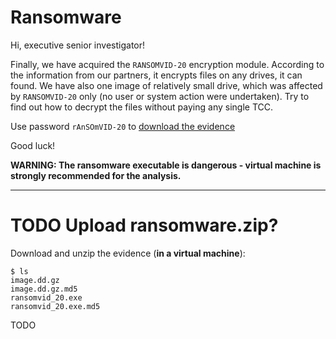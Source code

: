 # Ransomware

Hi, executive senior investigator!

Finally, we have acquired the `RANSOMVID-20` encryption module. According to the information from our partners, it encrypts files on any drives, it can found. We have also one image of relatively small drive, which was affected by `RANSOMVID-20` only (no user or system action were undertaken). Try to find out how to decrypt the files without paying any single TCC.

Use password `rAnSOmVID-20` to [download the evidence](ransomware.zip)

Good luck!

**WARNING: The ransomware executable is dangerous - virtual machine is strongly recommended for the analysis.**

---

# TODO Upload ransomware.zip?

Download and unzip the evidence (**in a virtual machine**):

```
$ ls
image.dd.gz
image.dd.gz.md5
ransomvid_20.exe
ransomvid_20.exe.md5
```

TODO